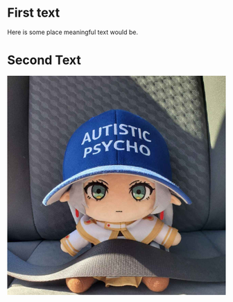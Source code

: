 # First text
Here is some place meaningful text would be.

# Second Text
![Frieren](./images/Frieren_Hat.jpg)
